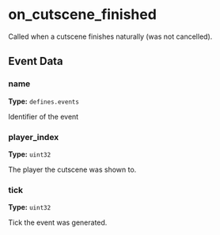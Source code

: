 # on_cutscene_finished

Called when a cutscene finishes naturally (was not cancelled).

## Event Data

### name

**Type:** `defines.events`

Identifier of the event

### player_index

**Type:** `uint32`

The player the cutscene was shown to.

### tick

**Type:** `uint32`

Tick the event was generated.

